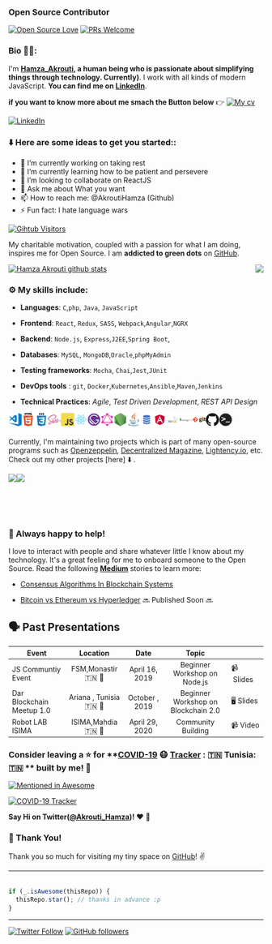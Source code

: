 
### Open Source Contributor 


[![Open Source Love](https://badges.frapsoft.com/os/v2/open-source.svg?v=103)](https://github.com/AkroutiHamza) [![PRs Welcome](https://img.shields.io/badge/PRs-welcome-brightgreen.svg?style=flat&logo=github)](https://github.com/AkroutiHamza/Hamza-Akrouti)

### Bio 🧑🏻:

I'm **[Hamza_Akrouti](https://www.linkedin.com/in/akrouti-hamza-507559176), a human being who is passionate about simplifying things through technology.
Currently)**. I work with all kinds of modern JavaScript. **You can find me on [LinkedIn](https://www.linkedin.com/in/hamza-akrouti/)**. 
 

 **if you want to know more about me smach the Button below**  👉 
 [![My cv](https://img.shields.io/badge/View%20-My%20Cv-green)](https://drive.google.com/file/d/1arWdQigTDGzedeBpC2i63_JzI6U7DhGA/view)

 [![LinkedIn](https://img.shields.io/static/v1.svg?label=LinkedIn&message=@hamzaakrouti&logo=linkedin&style=flat&color=blue)](https://www.linkedin.com/in/hamza-akrouti/)
  
### :arrow_down: Here are some ideas to get you started::
- 🔭 I’m currently working on taking rest
- 🌱 I’m currently learning how to be patient and persevere
- 👯 I’m looking to collaborate on ReactJS
- 💬 Ask me about What you want 
- 📫 How to reach me: @AkroutiHamza (Github) 
- ⚡ Fun fact: I hate language wars

[![Gihtub Visitors ](https://visitor-badge.glitch.me/badge?page_id=AkroutiHamza.visitor-badge)](https://github.com/AkroutiHamza)

My charitable motivation, coupled with a passion for what I am doing, inspires me for Open Source. 
I am **addicted to green dots** on [GitHub](https://github.com/AkroutiHamza?tab=repositories).


<a href="https://github.com/anuraghazra/github-readme-stats">
  <img align="right" src="https://github-readme-stats.vercel.app/api/top-langs/?username=AkroutiHamza" />
</a>

[![Hamza Akrouti github stats](https://github-readme-stats.vercel.app/api?username=AkroutiHamza&show_icons=true)](https://profile-summary-for-github.com/user/AkroutiHamza)



### :gear: My skills include:

- **Languages**: `C`,`php`, `Java`, `JavaScript`

- **Frontend**: `React`, `Redux`, `SASS`, `Webpack`,`Angular`,`NGRX`

- **Backend**: `Node.js`, `Express`,`J2EE`,`Spring Boot`, 

- **Databases**: `MySQL`, `MongoDB`,`Oracle`,`phpMyAdmin`

- **Testing frameworks**: `Mocha`, `Chai`,`Jest`,`JUnit` 

- **DevOps tools** :  `git`, `Docker`,`Kubernetes`,`Ansible`,`Maven`,`Jenkins`

- **Technical Practices**: *Agile*, *Test Driven Development*, *REST API Design*


<img align="left" alt="Visual Studio Code" width="26px" src="https://raw.githubusercontent.com/github/explore/80688e429a7d4ef2fca1e82350fe8e3517d3494d/topics/visual-studio-code/visual-studio-code.png" />
<img align="left" alt="HTML5" width="26px" src="https://raw.githubusercontent.com/github/explore/80688e429a7d4ef2fca1e82350fe8e3517d3494d/topics/html/html.png" />
<img align="left" alt="CSS3" width="26px" src="https://raw.githubusercontent.com/github/explore/80688e429a7d4ef2fca1e82350fe8e3517d3494d/topics/css/css.png" />
<img align="left" alt="Sass" width="26px" src="https://raw.githubusercontent.com/github/explore/80688e429a7d4ef2fca1e82350fe8e3517d3494d/topics/sass/sass.png" />
<img align="left" alt="JavaScript" width="26px" src="https://raw.githubusercontent.com/github/explore/80688e429a7d4ef2fca1e82350fe8e3517d3494d/topics/javascript/javascript.png" />
<img align="left" alt="React" width="26px" src="https://raw.githubusercontent.com/github/explore/80688e429a7d4ef2fca1e82350fe8e3517d3494d/topics/react/react.png" />
<img align="left" alt="Gatsby" width="26px" src="https://raw.githubusercontent.com/github/explore/e94815998e4e0713912fed477a1f346ec04c3da2/topics/gatsby/gatsby.png" />
<img align="left" alt="GraphQL" width="26px" src="https://raw.githubusercontent.com/github/explore/80688e429a7d4ef2fca1e82350fe8e3517d3494d/topics/graphql/graphql.png" />
<img align="left" alt="Node.js" width="26px" src="https://raw.githubusercontent.com/github/explore/80688e429a7d4ef2fca1e82350fe8e3517d3494d/topics/nodejs/nodejs.png" />
<img align="left" alt="Java" width="26px" src="https://raw.githubusercontent.com/github/explore/361e2821e2dea67711cde99c9c40ed357061cf27/topics/java/java.png" />
<img align="left" alt="SQL" width="26px" src="https://raw.githubusercontent.com/github/explore/80688e429a7d4ef2fca1e82350fe8e3517d3494d/topics/sql/sql.png" />
 <img align="left" alt="VUE" width="26px" src="https://raw.githubusercontent.com/github/explore/80688e429a7d4ef2fca1e82350fe8e3517d3494d/topics/angular/angular.png"/>
 <img align="left" alt="MySQL" width="26px" src="https://raw.githubusercontent.com/github/explore/80688e429a7d4ef2fca1e82350fe8e3517d3494d/topics/mysql/mysql.png"/>
<img align="left" alt="MongoDB" width="26px" src="https://raw.githubusercontent.com/github/explore/80688e429a7d4ef2fca1e82350fe8e3517d3494d/topics/mongodb/mongodb.png" />
<img align="left" alt="Git" width="26px" src="https://raw.githubusercontent.com/github/explore/80688e429a7d4ef2fca1e82350fe8e3517d3494d/topics/git/git.png" />
<img align="left" alt="GitHub" width="26px" src="https://raw.githubusercontent.com/github/explore/78df643247d429f6cc873026c0622819ad797942/topics/github/github.png" />
<img align="left" alt="HTML5" width="26px" src="https://raw.githubusercontent.com/github/explore/80688e429a7d4ef2fca1e82350fe8e3517d3494d/topics/terminal/terminal.png" />

<br />
<br />


Currently, I'm maintaining two projects which is part of many open-source programs such as [Openzeppelin](https://openzeppelin.com/), [Decentralized Magazine](https://en.decentral.news/), [Lightency.io](http://lightency.io/), etc. Check out my other projects [here] ⬇️ .

<a href="https://github.com/AkroutiHamza/FLIGHTINSURRANCE">
  <img align="left" src="https://github-readme-stats.vercel.app/api/pin/?username=AkroutiHamza&repo=FLIGHTINSURRANCE" />
</a>

 <a href="https://github.com/AkroutiHamza/progressbar">
  <img align="left" src="https://github-readme-stats.vercel.app/api/pin/?username=AkroutiHamza&repo=progressbar" />
</a>
<br>
<br>
<br>
<br>
<br>

### :handshake: Always happy to help!

I love to interact with people and share whatever little I know about my technology. It's a great feeling for me to onboard someone to the Open Source. Read the following **[Medium](https://medium.com/@hamzaakrouti)** stories to learn more:

- [Consensus Algorithms In Blockchain Systems ](https://medium.com/@hamzaakrouti/consensus-algorithms-in-blockchain-systems-72141d5ea512)

- [Bitcoin vs Ethereum vs Hyperledger](https://medium.com/@hamzaakrouti/) 🔜 Published Soon 🔜

## 🗣 Past Presentations

| Event | Location | Date | Topic |       |
|------|:-------:|:-----:|:------:|--------|
|  JS Communtiy Event | FSM,Monastir 🇹🇳 🌊 | April 16, 2019 | Beginner Workshop on Node.js | 📹 &nbsp;Slides |
| Dar Blockchain Meetup 1.0 | Ariana , Tunisia 🇹🇳 💱 | October , 2019 | Beginner Workshop on Blockchain 2.0 | 🖥&nbsp;Slides |
|  Robot LAB ISIMA| ISIMA,Mahdia 🇹🇳 🌊 | April 29, 2020 | Community Building | 📹&nbsp;Video |
							
### Consider leaving a :star: for **[COVID-19](https://github.com/AkroutiHamza/COVID19/) :mask: [Tracker](https://github.com/AkroutiHamza/COVID19/) : 🇹🇳  Tunisia:  🇹🇳 ** built by me! :hugs: 

[![Mentioned in Awesome](https://awesome.re/mentioned-badge.svg)](https://github.com/AkroutiHamza/COVID19/)

[![COVID-19 Tracker](https://github-readme-stats.vercel.app/api/pin/?username=AkroutiHamza&repo=COVID19)](https://github.com/AkroutiHamza/COVID19)

**Say Hi on Twitter([@Akrouti_Hamza](https://twitter.com/akrouti_hamza))!** :heart: 💬 



### :hugs: Thank You!

Thank you so much for visiting my tiny space on [GitHub](https://github.com/AkroutiHamza)! :v:





----
```javascript

if (_.isAwesome(thisRepo)) {
  thisRepo.star(); // thanks in advance :p
}

```
----

[![Twitter Follow](https://img.shields.io/twitter/follow/akrouti_hamza?style=social)](https://twitter.com/akrouti_hamza) [![GitHub followers](https://img.shields.io/github/followers/Akroutihamza.svg?label=Follow%20@AkroutiHamza&style=social)](https://github.com/AkroutiHamza/)


